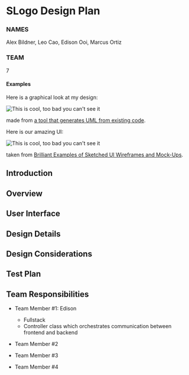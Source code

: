 # SLogo Design Plan
### NAMES
Alex Bildner, Leo Cao, Edison Ooi, Marcus Ortiz

### TEAM
7


#### Examples

Here is a graphical look at my design:

![This is cool, too bad you can't see it](online-shopping-uml-example.png "An initial UI")

made from [a tool that generates UML from existing code](http://staruml.io/).


Here is our amazing UI:

![This is cool, too bad you can't see it](29-sketched-ui-wireframe.jpg "An alternate design")

taken from [Brilliant Examples of Sketched UI Wireframes and Mock-Ups](https://onextrapixel.com/40-brilliant-examples-of-sketched-ui-wireframes-and-mock-ups/).


## Introduction


## Overview


## User Interface


## Design Details


## Design Considerations


## Test Plan


## Team Responsibilities

 * Team Member #1: Edison
   * Fullstack
   * Controller class which orchestrates communication between frontend
   and backend

 * Team Member #2

 * Team Member #3

 * Team Member #4
